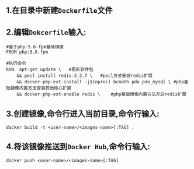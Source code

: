 ## 1.在目录中新建`Dockerfile`文件

## 2.编辑`Dokcerfile`输入:
```
#基于php-5.6-fpm基础镜像
FROM php:5.6-fpm

#执行命令 
RUN  apt-get update \	#更新软件包
	&& pecl install redis-2.2.7 \	#pecl方式安装redis扩展
	&& docker-php-ext-install -j$(nproc) bcmath pdo pdo_mysql \	#php基础镜像内置方法安装其他核心扩展
	&& docker-php-ext-enable redis \	#php基础镜像内置方法开启redis扩展
```

## 3.创建镜像,命令行进入当前目录,命令行输入:
```
docker build -t <user-name>/<images-name>[:TAG] .
```

## 4.将该镜像推送到`Docker Hub`,命令行输入:
```
docker push <user-name>/<images-name>[:TAG]
```
